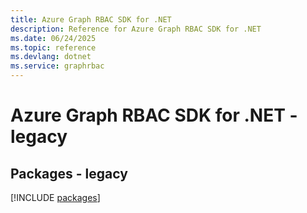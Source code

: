 ```yaml
---
title: Azure Graph RBAC SDK for .NET
description: Reference for Azure Graph RBAC SDK for .NET
ms.date: 06/24/2025
ms.topic: reference
ms.devlang: dotnet
ms.service: graphrbac
---
```

# Azure Graph RBAC SDK for .NET - legacy
## Packages - legacy
[!INCLUDE [packages](graph-rbac-index.md)]